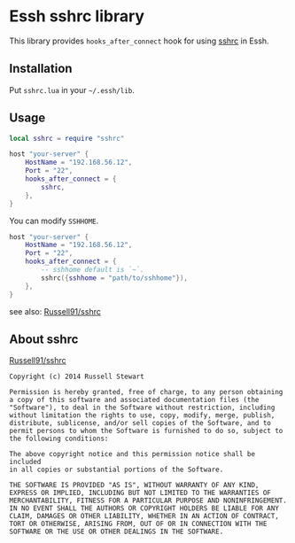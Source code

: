 # Essh sshrc library

This library provides `hooks_after_connect` hook for using [sshrc](https://github.com/Russell91/sshrc) in Essh.

## Installation

Put `sshrc.lua` in your `~/.essh/lib`.

## Usage

```lua
local sshrc = require "sshrc"

host "your-server" {
    HostName = "192.168.56.12",
    Port = "22",
    hooks_after_connect = {
        sshrc,
    },
}
```

You can modify `SSHHOME`.

```lua
host "your-server" {
    HostName = "192.168.56.12",
    Port = "22",
    hooks_after_connect = {
        -- sshhome default is `~`.
        sshrc({sshhome = "path/to/sshhome"}),
    },
}
```

see also: [Russell91/sshrc](https://github.com/Russell91/sshrc)

## About sshrc

[Russell91/sshrc](https://github.com/Russell91/sshrc)

```
Copyright (c) 2014 Russell Stewart

Permission is hereby granted, free of charge, to any person obtaining
a copy of this software and associated documentation files (the
"Software"), to deal in the Software without restriction, including
without limitation the rights to use, copy, modify, merge, publish,
distribute, sublicense, and/or sell copies of the Software, and to
permit persons to whom the Software is furnished to do so, subject to
the following conditions:

The above copyright notice and this permission notice shall be included
in all copies or substantial portions of the Software.

THE SOFTWARE IS PROVIDED "AS IS", WITHOUT WARRANTY OF ANY KIND,
EXPRESS OR IMPLIED, INCLUDING BUT NOT LIMITED TO THE WARRANTIES OF
MERCHANTABILITY, FITNESS FOR A PARTICULAR PURPOSE AND NONINFRINGEMENT.
IN NO EVENT SHALL THE AUTHORS OR COPYRIGHT HOLDERS BE LIABLE FOR ANY
CLAIM, DAMAGES OR OTHER LIABILITY, WHETHER IN AN ACTION OF CONTRACT,
TORT OR OTHERWISE, ARISING FROM, OUT OF OR IN CONNECTION WITH THE
SOFTWARE OR THE USE OR OTHER DEALINGS IN THE SOFTWARE.
```
